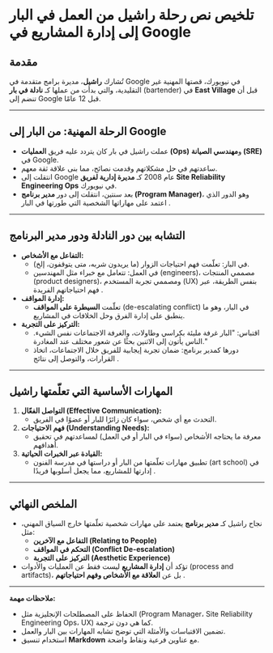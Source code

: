 # تلخيص نص رحلة راشيل من العمل في البار إلى إدارة المشاريع في Google  

## **مقدمة**  
تُشارك **راشيل**، مديرة برامج متقدمة في Google في نيويورك، قصتها المهنية غير التقليدية، والتي بدأت من عملها كـ **نادلة في بار** (bartender) في **East Village** قبل أن تنضم إلى Google قبل 12 عامًا.  

---

## **الرحلة المهنية: من البار إلى Google**  
- عملت راشيل في بار كان يتردد عليه فريق **العمليات (Ops)** و**مهندسي الصيانة (SRE)** في Google.  
- ساعدتهم في حل مشكلاتهم وقدمت نصائح، مما بنى علاقة ثقة معهم.  
- انتقلت إلى Google عام 2008 كـ **مديرة إدارية لفريق Site Reliability Engineering Ops** في نيويورك.  
- بعد سنتين، انتقلت إلى دور **مدير برنامج (Program Manager)**، وهو الدور الذي اعتمد على مهاراتها الشخصية التي طورتها في البار .  

---

## **التشابه بين دور النادلة ودور مدير البرنامج**  
- **التفاعل مع الأشخاص:**  
  - في البار: تعلّمت فهم احتياجات الزوار (ما يريدون شربه، متى يتوقفون، إلخ).  
  - في العمل: تتعامل مع خبراء مثل المهندسين (engineers)، مصممي المنتجات (product designers)، ومصممي تجربة المستخدم (UX) بنفس الطريقة، عبر فهم احتياجاتهم الفريدة .  
- **إدارة المواقف:**  
  - تعلّمت **السيطرة على المواقف** (de-escalating conflict) في البار، وهو ما ينطبق على إدارة الفرق وحل الخلافات في المشاريع.  
- **التركيز على التجربة:**  
  - اقتباس: "البار غرفة مليئة بكراسي وطاولات، والغرفة الاجتماعات نفس الشيء. الناس يأتون إلى الاثنين بحثًا عن شعور مختلف عند المغادرة."  
  - دورها كمدير برنامج: ضمان تجربة إيجابية للفريق خلال الاجتماعات، اتخاذ القرارات، والتوصل إلى نتائج .  

---

## **المهارات الأساسية التي تعلّمتها راشيل**  
1. **التواصل الفعّال (Effective Communication):**  
   - التحدث مع أي شخص، سواء كان زائرًا للبار أو عضوًا في الفريق.  
2. **فهم الاحتياجات (Understanding Needs):**  
   - معرفة ما يحتاجه الأشخاص (سواء في البار أو في العمل) لمساعدتهم في تحقيق أهدافهم.  
3. **القيادة عبر الخبرات الحياتية:**  
   - تطبيق مهارات تعلّمتها من البار أو دراستها في مدرسة الفنون (art school) في إدارتها للمشاريع، مما يجعل أسلوبها فريدًا .  

---

## **الملخص النهائي**  
- نجاح راشيل كـ **مدير برنامج** يعتمد على مهارات شخصية تعلّمتها خارج السياق المهني، مثل:  
  - **التفاعل مع الآخرين (Relating to People)**  
  - **التحكم في المواقف (Conflict De-escalation)**  
  - **التركيز على التجربة (Aesthetic Experience)**  
- تؤكد أن **إدارة المشاريع** ليست فقط عن العمليات والأدوات (process and artifacts)، بل عن **العلاقة مع الأشخاص وفهم احتياجاتهم** .  

---  
**ملاحظات مهمة:**  
- الحفاظ على المصطلحات الإنجليزية مثل (Program Manager، Site Reliability Engineering Ops، UX) كما هي دون ترجمة.  
- تضمين الاقتباسات والأمثلة التي توضح تشابه المهارات بين البار والعمل.  
- استخدام تنسيق **Markdown** مع عناوين فرعية ونقاط واضحة.